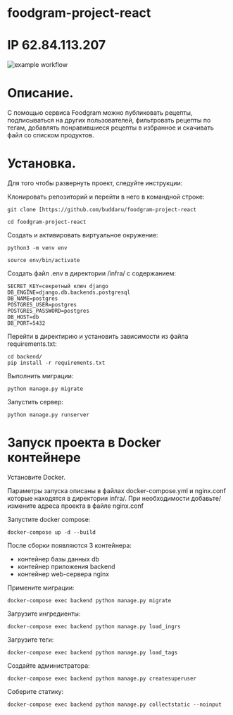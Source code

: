 #  foodgram-project-react
#  IP 62.84.113.207
![example workflow](https://github.com/GrebenchukEvgeniy/foodgram-project-react/actions/workflows/foodgram_workflow.yml/badge.svg)

# Описание. 


С помощью сервиса Foodgram можно публиковать рецепты, подписываться на других пользователей, фильтровать рецепты по тегам, добавлять понравившиеся рецепты в избранное и скачивать файл со списком продуктов.


# Установка.


Для того чтобы развернуть проект, следуйте инструкции:

Клонировать репозиторий и перейти в него в командной строке:

```
git clone [https://github.com/buddaru/foodgram-project-react
```

```
cd foodgram-project-react
```

Cоздать и активировать виртуальное окружение:

```
python3 -m venv env
```

```
source env/bin/activate

```
Cоздать файл .env в директории /infra/ с содержанием:

```
SECRET_KEY=секретный ключ django
DB_ENGINE=django.db.backends.postgresql
DB_NAME=postgres
POSTGRES_USER=postgres
POSTGRES_PASSWORD=postgres
DB_HOST=db
DB_PORT=5432
```

Перейти в директирию и установить зависимости из файла requirements.txt:

```
cd backend/
pip install -r requirements.txt
```

Выполнить миграции:

```
python manage.py migrate
```

Запустить сервер:

```
python manage.py runserver
```

# Запуск проекта в Docker контейнере

Установите Docker.

Параметры запуска описаны в файлах docker-compose.yml и nginx.conf которые находятся в директории infra/.
При необходимости добавьте/измените адреса проекта в файле nginx.conf

Запустите docker compose:

```
docker-compose up -d --build
```

После сборки появляются 3 контейнера:

- контейнер базы данных db
- контейнер приложения backend
- контейнер web-сервера nginx

Примените миграции:

```
docker-compose exec backend python manage.py migrate
```

Загрузите ингредиенты:

```
docker-compose exec backend python manage.py load_ingrs
```

Загрузите теги:

```
docker-compose exec backend python manage.py load_tags
```

Создайте администратора:

```
docker-compose exec backend python manage.py createsuperuser
```

Соберите статику:
```
docker-compose exec backend python manage.py collectstatic --noinput
```

